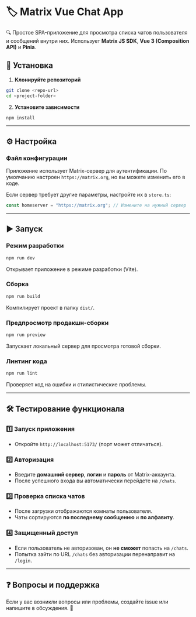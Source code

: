 # 🏷 Matrix Vue Chat App

🔍 Простое SPA-приложение для просмотра списка чатов пользователя и сообщений внутри них. Использует **Matrix JS SDK**, **Vue 3 (Composition API)** и **Pinia**.

## 🚀 Установка

1. **Клонируйте репозиторий**

```sh
git clone <repo-url>
cd <project-folder>
```

2. **Установите зависимости**

```sh
npm install
```

---

## ⚙️ Настройка

### **Файл конфигурации**

Приложение использует Matrix-сервер для аутентификации. По умолчанию настроен `https://matrix.org`, но вы можете изменить его в коде.

Если сервер требует другие параметры, настройте их в `store.ts`:

```ts
const homeserver = "https://matrix.org"; // Измените на нужный сервер
```

---

## ▶️ Запуск

### **Режим разработки**

```sh
npm run dev
```

Открывает приложение в режиме разработки (Vite).

### **Сборка**

```sh
npm run build
```

Компилирует проект в папку `dist/`.

### **Предпросмотр продакшн-сборки**

```sh
npm run preview
```

Запускает локальный сервер для просмотра готовой сборки.

### **Линтинг кода**

```sh
npm run lint
```

Проверяет код на ошибки и стилистические проблемы.

---

## 🛠 Тестирование функционала

### 1️⃣ **Запуск приложения**

- Откройте `http://localhost:5173/` (порт может отличаться).

### 2️⃣ **Авторизация**

- Введите **домашний сервер**, **логин** и **пароль** от Matrix-аккаунта.
- После успешного входа вы автоматически перейдете на `/chats`.

### 3️⃣ **Проверка списка чатов**

- После загрузки отображаются комнаты пользователя.
- Чаты сортируются **по последнему сообщению** и **по алфавиту**.

### 4️⃣ **Защищенный доступ**

- Если пользователь не авторизован, он **не сможет** попасть на `/chats`.
- Попытка зайти по URL `/chats` без авторизации перенаправит на `/login`.

---

## ❓ Вопросы и поддержка

Если у вас возникли вопросы или проблемы, создайте issue или напишите в обсуждения. 🚀
